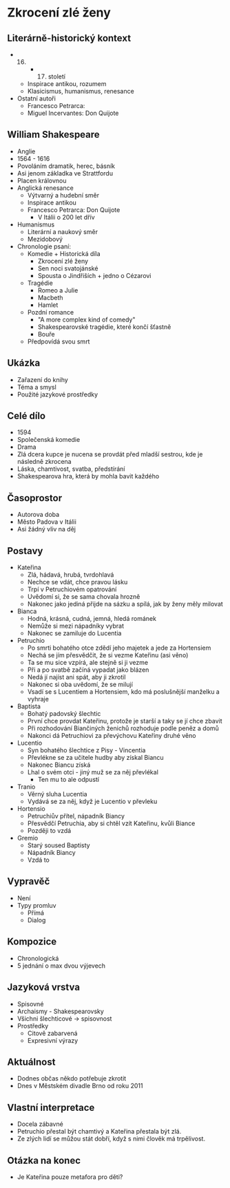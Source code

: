 # Zkrocení zlé ženy

## Literárně-historický kontext
- 16. - 17. století
    - Inspirace antikou, rozumem
    - Klasicismus, humanismus, renesance
- Ostatní autoři
    - Francesco Petrarca: 
    - Miguel Incervantes: Don Quijote

## William Shakespeare
- Anglie
- 1564 - 1616
- Povoláním dramatik, herec, básník
- Asi jenom základka ve Strattfordu
- Placen královnou
- Anglická renesance
    - Výtvarný a hudební směr
    - Inspirace antikou
    - Francesco Petrarca: Don Quijote
        - V Itálii o 200 let dřív
- Humanismus
    - Literární a naukový směr
    - Mezidobový
- Chronologie psaní:
    - Komedie + Historická díla
        - Zkrocení zlé ženy
        - Sen noci svatojánské
        - Spousta o Jindřiších + jedno o Cézarovi
    - Tragédie
        - Romeo a Julie
        - Macbeth
        - Hamlet
    - Pozdní romance
        - "A more complex kind of comedy"
        - Shakespearovské tragédie, které končí šťastně
        - Bouře
    - Předpovídá svou smrt

## Ukázka
- Zařazení do knihy
- Téma a smysl
- Použité jazykové prostředky

## Celé dílo
- 1594
- Společenská komedie
- Drama
- Zlá dcera kupce je nucena se provdát před mladší sestrou, kde je následně zkrocena
- Láska, chamtivost, svatba, předstírání
- Shakespearova hra, která by mohla bavit každého

## Časoprostor
- Autorova doba
- Město Padova v Itálii
- Asi žádný vliv na děj

## Postavy
- Kateřina
    - Zlá, hádavá, hrubá, tvrdohlavá
    - Nechce se vdát, chce pravou lásku
    - Trpí v Petruchiovém opatrování
    - Uvědomí si, že se sama chovala hrozně
    - Nakonec jako jediná přijde na sázku a spílá, jak by ženy měly milovat
- Bianca
    - Hodná, krásná, cudná, jemná, hledá románek
    - Nemůže si mezi nápadníky vybrat
    - Nakonec se zamiluje do Lucentia
- Petruchio
    - Po smrti bohatého otce zdědí jeho majetek a jede za Hortensiem
    - Nechá se jím přesvědčit, že si vezme Kateřinu (asi věno)
    - Ta se mu sice vzpírá, ale stejně si ji vezme
    - Při a po svatbě začíná vypadat jako blázen
    - Nedá jí najíst ani spát, aby ji zkrotil
    - Nakonec si oba uvědomí, že se milují
    - Vsadí se s Lucentiem a Hortensiem, kdo má poslušnější manželku a vyhraje
- Baptista
    - Bohatý padovský šlechtic
    - První chce provdat Kateřinu, protože je starší a taky se jí chce zbavit
    - Při rozhodování Biančiných ženichů rozhoduje podle peněz a domů
    - Nakonci dá Petruchiovi za převýchovu Kateřiny druhé věno
- Lucentio
    - Syn bohatého šlechtice z Pisy - Vincentia
    - Převlékne se za učitele hudby aby získal Biancu
    - Nakonec Biancu získá
    - Lhal o svém otci - jiný muž se za něj převlékal
        - Ten mu to ale odpustí
- Tranio
    - Věrný sluha Lucentia
    - Vydává se za něj, když je Lucentio v převleku
- Hortensio
    - Petruchiův přítel, nápadník Biancy
    - Přesvědčí Petruchia, aby si chtěl vzít Kateřinu, kvůli Biance
    - Později to vzdá
- Gremio
    - Starý soused Baptisty
    - Nápadník Biancy
    - Vzdá to

## Vypravěč
- Není
- Typy promluv
    - Přímá
    - Dialog

## Kompozice
- Chronologická
- 5 jednání o max dvou výjevech

## Jazyková vrstva
- Spisovné
- Archaismy - Shakespearovsky
- Všichni šlechticové -> spisovnost
- Prostředky
    - Citově zabarvená
    - Expresivní výrazy

## Aktuálnost
- Dodnes občas někdo potřebuje zkrotit
- Dnes v Městském divadle Brno od roku 2011

## Vlastní interpretace
- Docela zábavné
- Petruchio přestal být chamtivý a Kateřina přestala být zlá.
- Ze zlých lidí se můžou stát dobří, když s nimi člověk má trpělivost.

## Otázka na konec
- Je Kateřina pouze metafora pro děti?
